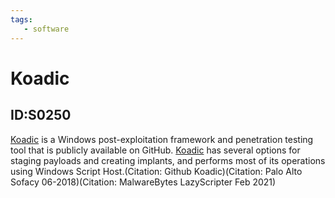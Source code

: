```yaml
---
tags:
   - software
---
```

# Koadic
## ID:S0250
[Koadic](software/S0250) is a Windows post-exploitation framework and penetration testing tool that is publicly available on GitHub. [Koadic](software/S0250) has several options for staging payloads and creating implants, and performs most of its operations using Windows Script Host.(Citation: Github Koadic)(Citation: Palo Alto Sofacy 06-2018)(Citation: MalwareBytes LazyScripter Feb 2021)
